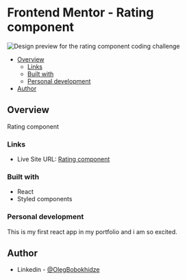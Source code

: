 # Frontend Mentor - Rating component

![Design preview for the rating component coding challenge](https://res.cloudinary.com/dz209s6jk/image/upload/v1647605679/Challenges/nvitmyjwm3b9ki67h79z.jpg)

- [Overview](#overview)
  - [Links](#links)
  - [Built with](#built-with)
  - [Personal development](#personal-development)
- [Author](#author)

## Overview

Rating component 

### Links

- Live Site URL: [Rating component](https://olegbobokhidze.github.io/rating-comp/)


### Built with

- React
- Styled components


### Personal development

This is my first react app in my portfolio and i am so excited.

## Author

- Linkedin - [@OlegBobokhidze](https://www.linkedin.com/in/oleg-bobokhidze-083656241)

